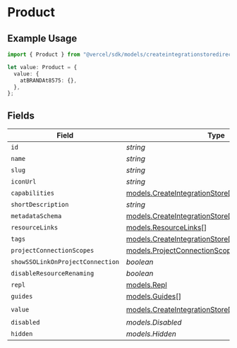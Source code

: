 # Product

## Example Usage

```typescript
import { Product } from "@vercel/sdk/models/createintegrationstoredirectop.js";

let value: Product = {
  value: {
    atBRANDAt8575: {},
  },
};
```

## Fields

| Field                                                                                                        | Type                                                                                                         | Required                                                                                                     | Description                                                                                                  |
| ------------------------------------------------------------------------------------------------------------ | ------------------------------------------------------------------------------------------------------------ | ------------------------------------------------------------------------------------------------------------ | ------------------------------------------------------------------------------------------------------------ |
| `id`                                                                                                         | *string*                                                                                                     | :heavy_minus_sign:                                                                                           | N/A                                                                                                          |
| `name`                                                                                                       | *string*                                                                                                     | :heavy_minus_sign:                                                                                           | N/A                                                                                                          |
| `slug`                                                                                                       | *string*                                                                                                     | :heavy_minus_sign:                                                                                           | N/A                                                                                                          |
| `iconUrl`                                                                                                    | *string*                                                                                                     | :heavy_minus_sign:                                                                                           | N/A                                                                                                          |
| `capabilities`                                                                                               | [models.CreateIntegrationStoreDirectCapabilities](../models/createintegrationstoredirectcapabilities.md)     | :heavy_minus_sign:                                                                                           | N/A                                                                                                          |
| `shortDescription`                                                                                           | *string*                                                                                                     | :heavy_minus_sign:                                                                                           | N/A                                                                                                          |
| `metadataSchema`                                                                                             | [models.CreateIntegrationStoreDirectMetadataSchema](../models/createintegrationstoredirectmetadataschema.md) | :heavy_minus_sign:                                                                                           | N/A                                                                                                          |
| `resourceLinks`                                                                                              | [models.ResourceLinks](../models/resourcelinks.md)[]                                                         | :heavy_minus_sign:                                                                                           | N/A                                                                                                          |
| `tags`                                                                                                       | [models.CreateIntegrationStoreDirectTags](../models/createintegrationstoredirecttags.md)[]                   | :heavy_minus_sign:                                                                                           | N/A                                                                                                          |
| `projectConnectionScopes`                                                                                    | [models.ProjectConnectionScopes](../models/projectconnectionscopes.md)[]                                     | :heavy_minus_sign:                                                                                           | N/A                                                                                                          |
| `showSSOLinkOnProjectConnection`                                                                             | *boolean*                                                                                                    | :heavy_minus_sign:                                                                                           | N/A                                                                                                          |
| `disableResourceRenaming`                                                                                    | *boolean*                                                                                                    | :heavy_minus_sign:                                                                                           | N/A                                                                                                          |
| `repl`                                                                                                       | [models.Repl](../models/repl.md)                                                                             | :heavy_minus_sign:                                                                                           | N/A                                                                                                          |
| `guides`                                                                                                     | [models.Guides](../models/guides.md)[]                                                                       | :heavy_minus_sign:                                                                                           | N/A                                                                                                          |
| `value`                                                                                                      | [models.CreateIntegrationStoreDirectValue](../models/createintegrationstoredirectvalue.md)                   | :heavy_check_mark:                                                                                           | N/A                                                                                                          |
| `disabled`                                                                                                   | *models.Disabled*                                                                                            | :heavy_minus_sign:                                                                                           | N/A                                                                                                          |
| `hidden`                                                                                                     | *models.Hidden*                                                                                              | :heavy_minus_sign:                                                                                           | N/A                                                                                                          |